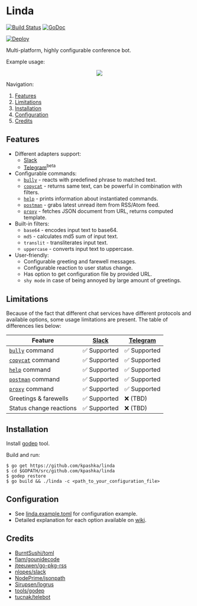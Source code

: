 # Linda

[![Build Status](https://travis-ci.org/kpashka/linda.svg)](https://travis-ci.org/kpashka/linda) [![GoDoc](https://godoc.org/github.com/kpashka/linda?status.svg)](https://godoc.org/github.com/kpashka/linda)

[![Deploy](https://www.herokucdn.com/deploy/button.png)](https://heroku.com/deploy?template=https://github.com/kpashka/linda)

Multi-platform, highly configurable conference bot.

Example usage:

<p align="center">
	<img src="http://i.imgur.com/cDKo8FA.png">
</p>

Navigation:

1. [Features](#features)
1. [Limitations](#limitations)
1. [Installation](#installation)
1. [Configuration](#configuration)
1. [Credits](#credits)

## Features

* Different adapters support:
	* [Slack](https://api.slack.com/bot-users)
	* [Telegram](https://core.telegram.org/bots/api)<sup>beta</sup> 
* Configurable commands:
	* [`bully`](commands/bully) - reacts with predefined phrase to matched text.
	* [`copycat`](commands/copycat) - returns same text, can be powerful in combination with filters.
	* [`help`](commands/help) - prints information about instantiated commands.
	* [`postman`](commands/postman) - grabs latest unread item from RSS/Atom feed.
	* [`proxy`](commands/proxy) - fetches JSON document from URL, returns computed template.
* Built-in filters:
	* `base64` - encodes input text to base64.
	* `md5` - calculates md5 sum of input text.
	* `translit` - transliterates input text.
	* `uppercase` - converts input text to uppercase.
* User-friendly:
	* Configurable greeting and farewell messages.
	* Configurable reaction to user status change.
	* Has option to get configuration file by provided URL.
	* `shy mode` in case of being annoyed by large amount of greetings.

## Limitations

Because of the fact that different chat services have different protocols and available options, some usage limitations are present. The table of differences lies below:

| Feature                               | [Slack](https://api.slack.com/bot-users) | [Telegram](https://core.telegram.org/bots/api) |
| ------------------------------------- | ---------------------------------------- | ---------------------------------------------- |
| [`bully`](commands/bully) command     | :white_check_mark: Supported             | :white_check_mark: Supported                   |
| [`copycat`](commands/copycat) command | :white_check_mark: Supported             | :white_check_mark: Supported                   |
| [`help`](commands/help) command   	| :white_check_mark: Supported             | :white_check_mark: Supported	                |
| [`postman`](commands/postman) command | :white_check_mark: Supported             | :white_check_mark: Supported                   |
| [`proxy`](commands/proxy) command     | :white_check_mark: Supported             | :white_check_mark: Supported                   |
| Greetings & farewells                 | :white_check_mark: Supported             | :x: (TBD)                                      |
| Status change reactions               | :white_check_mark: Supported             | :x: (TBD)                                      |

## Installation

Install [godep](https://github.com/tools/godep) tool.

Build and run:

	$ go get https://github.com/kpashka/linda
	$ cd $GOPATH/src/github.com/kpashka/linda
	$ godep restore
	$ go build && ./linda -c <path_to_your_configuration_file>

## Configuration

* See [linda.example.toml](linda.example.toml) for configuration example.
* Detailed explanation for each option available on [wiki](https://github.com/kpashka/linda/wiki/Configuration).

## Credits

* [BurntSushi/toml](https://github.com/BurntSushi/toml)
* [fiam/gounidecode](https://github.com/fiam/gounidecode)
* [jteeuwen/go-pkg-rss](https://github.com/jteeuwen/go-pkg-rss)
* [nlopes/slack](https://github.com/nlopes/slack)
* [NodePrime/jsonpath](https://github.com/NodePrime/jsonpath)
* [Sirupsen/logrus](https://github.com/Sirupsen/logrus)
* [tools/godep](https://github.com/tools/godep)
* [tucnak/telebot](https://github.com/tucnak/telebot)
